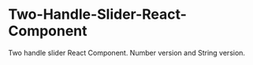 # Two-Handle-Slider-React-Component
Two handle slider React Component. Number version and String version.
